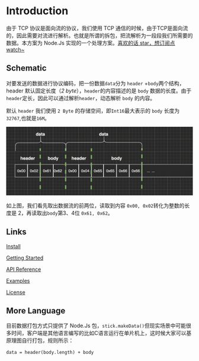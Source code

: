 # Introduction

由于 TCP 协议是面向流的协议，我们使用 TCP 通信的时候，由于TCP是面向流的，因此需要对流进行解析。也就是所谓的拆包，把流解析为一段段我们所需要的数据。本方案为 Node.Js 实现的一个处理方案。[喜欢的话 star，想订阅点 watch~](https://github.com/lvgithub/stick)

## Schematic

对要发送的数据进行协议编码，把一份数据`data`分为 `header` +`body`两个结构，header 默认固定长度（_2 byte_），`header`的内容描述的是 `body` 数据的长度。由于`header`定长，因此可以通过解析`header`，动态解析 `body` 的内容。

默认 `header` 我们使用 `2 Byte` 的存储空间，即`Int16`最大表示的 `body` 长度为 `32767`,也就是`16M`。

![Schematic](assets/README/schematic.png)

如上图，我们看先取出数据流的前两位，读取到内容 `0x00, 0x02`转化为整数的长度是 2，再读取出`body`第3、4位 `0x61, 0x62`。

## Links

[Install](https://www.npmjs.com/package/@lvgithub/stick)

[Getting Started](https://github.com/lvgithub/stick/blob/master/docs/GettingStarted.md)

[API Reference](https://github.com/lvgithub/stick/blob/master/docs/API.md)

[Examples](https://github.com/lvgithub/stick/blob/master/examples/readme.md)

[License](http://opensource.org/licenses/MIT)

## More Language

目前数据打包方式只提供了 Node.Js 包，`stick.makeData()`但现实场景中可能很多时间，客户端是其他语言编写的比如C语言运行在单片机上，这时候大家可以基原理图自行打包，规则所示：

```shell
data = header(body.length) + body
```